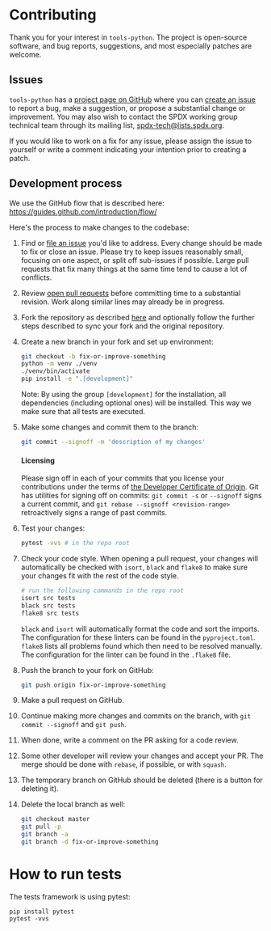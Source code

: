 # Contributing

Thank you for your interest in `tools-python`. The project is open-source software, and bug reports, suggestions, and
most especially patches are welcome.

## Issues

`tools-python` has a [project page on GitHub](https://github.com/spdx/tools-python/) where you
can [create an issue](https://github.com/spdx/tools-python/issues/new) to report a bug, make a suggestion, or propose a
substantial change or improvement. You may also wish to contact the SPDX working group technical team through its
mailing list, [spdx-tech@lists.spdx.org](mailto:spdx-tech@lists.spdx.org).

If you would like to work on a fix for any issue, please assign the issue to yourself or write a comment indicating your
intention prior to creating a patch.

## Development process

We use the GitHub flow that is described here: https://guides.github.com/introduction/flow/

Here's the process to make changes to the codebase:

1. Find or [file an issue](#issues) you'd like to address. Every change should be made to fix or close an issue. Please
   try to keep issues reasonably small, focusing on one aspect, or split off sub-issues if possible. Large pull requests
   that fix many things at the same time tend to cause a lot of conflicts.

2. Review [open pull requests](https://github.com/spdx/tools-python/pulls) before committing time to a substantial
   revision. Work along similar lines may already be in progress.

3. Fork the repository as described [here](https://docs.github.com/en/get-started/quickstart/fork-a-repo#forking-a-repository)
   and optionally follow the further steps described to sync your fork and the original repository.

4. Create a new branch in your fork and set up environment:
   ```sh
   git checkout -b fix-or-improve-something
   python -m venv ./venv
   ./venv/bin/activate
   pip install -e ".[development]"
   ```
   Note: By using the group `[development]` for the installation, all dependencies (including optional ones) will be 
   installed. This way we make sure that all tests are executed. 
5. Make some changes and commit them to the branch:
   ```sh
   git commit --signoff -m 'description of my changes'
   ```

   #### Licensing

   Please sign off in each of your commits that you license your contributions under the terms
   of [the Developer Certificate of Origin](https://developercertificate.org/). Git has utilities for signing off on
   commits: `git commit -s` or `--signoff` signs a current commit, and `git rebase --signoff <revision-range>`
   retroactively signs a range of past commits.
6. Test your changes:
   ```sh
   pytest -vvs # in the repo root
   ```

7. Check your code style. When opening a pull request, your changes will automatically be checked with `isort`, `black` 
   and `flake8` to make sure your changes fit with the rest of the code style. 
    ```sh
   # run the following commands in the repo root
   isort src tests 
   black src tests
   flake8 src tests 
   ```
   `black` and `isort` will automatically format the code and sort the imports. The configuration for these linters 
   can be found in the `pyproject.toml`. `flake8` lists all problems found which then need to be resolved manually.
   The configuration for the linter can be found in the `.flake8` file.

8. Push the branch to your fork on GitHub:
   ```sh
   git push origin fix-or-improve-something
   ```
9. Make a pull request on GitHub.
10. Continue making more changes and commits on the branch, with `git commit --signoff` and `git push`.
11. When done, write a comment on the PR asking for a code review.
12. Some other developer will review your changes and accept your PR. The merge should be done with `rebase`, if
    possible, or with `squash`.
13. The temporary branch on GitHub should be deleted (there is a button for deleting it).
14. Delete the local branch as well:
    ```sh
    git checkout master
    git pull -p
    git branch -a
    git branch -d fix-or-improve-something
    ```

# How to run tests

The tests framework is using pytest:

```
pip install pytest
pytest -vvs
```
